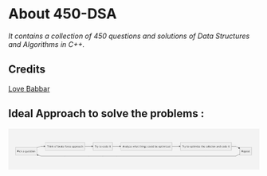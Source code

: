 # About 450-DSA
*It contains a collection of 450 questions and solutions of Data Structures and Algorithms in C++.*

## Credits

[Love Babbar](https://www.youtube.com/watch?v=4iFALQ1ACdA)


## Ideal Approach to solve the problems :

![Approach](GitHub450Image.PNG)

